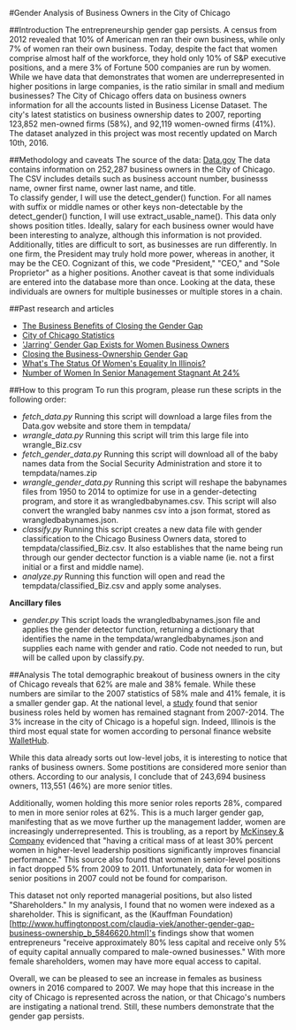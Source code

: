 #Gender Analysis of Business Owners in the City of Chicago

##Introduction
The entrepreneurship gender gap persists. A census from 2012 revealed that 10% of American men ran their own business, while only 7% of women ran their own business.  Today, despite the fact that women comprise almost half of the workforce, they hold only 10% of S&P executive positions, and a mere 3% of Fortune 500 companies are run by
women. While we have data that demonstrates that women are underrepresented in higher positions in large companies, is the ratio similar in small and medium businesses? The City of Chicago offers data on business owners information for all the accounts listed in Business License Dataset. The city's latest statistics on business ownership dates to 2007, reporting 123,852 men-owned firms (58%), and 92,119 women-owned firms (41%). The dataset analyzed in this project was most recently updated on March 10th, 2016. 


##Methodology and caveats
The source of the data: [Data.gov](https://data.cityofchicago.org/api/views/ezma-pppn/rows.csv?accessType=DOWNLOAD)
The data contains information on 252,287 business owners in the City of Chicago. The CSV includes details such as business account number, businesss name, owner first name, owner last name, and title.   
To classify gender, I will use the detect_gender() function. For all names with suffix or middle names or other keys non-detectable by the detect_gender() function, I will use extract_usable_name(). 
This data only shows position titles. Ideally, salary for each business owner would have been interesting to analyze, although this information is not provided. Additionally, titles are difficult to sort, as businesses are run differently. In one firm, the President may truly hold more power, whereas in another, it may be the CEO. Cognizant of this, we code "President," "CEO," and "Sole Proprietor" as a higher positions. 
Another caveat is that some individuals are entered into the database more than once. Looking at the data, these individuals are owners for multiple businesses or multiple stores in a chain. 


##Past research and articles
- [The Business Benefits of Closing the Gender Gap](http://www.ddiworld.com/ddi/media/trend-research/womenatworkgendergap_br_ddi.pdf)
- [City of Chicago Statistics](http://www.census.gov/quickfacts/table/PST045215/1714000)
- ['Jarring' Gender Gap Exists for Women Business Owners](http://www.inc.com/associated-press/women-business-owners-facing-gender-gap.html)
- [Closing the Business-Ownership Gender Gap](http://www.entrepreneur.com/article/231115)
- [What's The Status Of Women's Equality In Illinois?](http://progressillinois.com/quick-hits/content/2015/08/24/whats-status-womens-equality-illinois)
- [Number of Women In Senior Management Stagnant At 24%](http://www.forbes.com/sites/forbesasia/2014/03/06/number-of-women-in-senior-management-stagnant-at-24/#fde9d424d60d)

##How to this program
To run this program, please run these scripts in the following order: 
* _fetch_data.py_ Running this script will download a large files from the Data.gov website and store them in tempdata/
* _wrangle_data.py_ Running this script will trim this large file into wrangle_Biz.csv
* _fetch_gender_data.py_ Running this script will download all of the baby names data from the Social Security Administration and store it to tempdata/names.zip
* _wrangle_gender_data.py_ Running this script will reshape the babynames files from 1950 to 2014 to optimize for use in a gender-detecting program, and store it as wrangledbabynames.csv. This script will also convert the wrangled baby nanmes csv into a json format, stored as wrangledbabynames.json. 
* _classify.py_ Running this script creates a new data file with gender classification to the Chicago Business Owners data, stored to tempdata/classified_Biz.csv. It also establishes that the name being run through our gender dectector function is a viable name (ie. not a first initial or a first and middle name). 
* _analyze.py_ Running this function will open and read the tempdata/classified_Biz.csv and apply some analyses. 

**Ancillary files**
* _gender.py_ This script loads the wrangledbabynames.json file and applies the gender detector function, returning a dictionary that identifies the name in the tempdata/wrangledbabynames.json and supplies each name with gender and ratio. Code not needed to run, but will be called upon by classify.py. 

##Analysis
The total demographic breakout of business owners in the city of Chicago reveals that 62% are male and 38% female. While these numbers are similar to the 2007 statistics of 58% male and 41% female, it is a smaller gender gap. At the national level, a [study](http://www.forbes.com/sites/forbesasia/2014/03/06/number-of-women-in-senior-management-stagnant-at-24/#fde9d424d60d) found that senior business roles held by women has remained stagnant from 2007-2014. The 3% increase in the city of Chicago is a hopeful sign. Indeed, Illinois is the third most equal state for women according to personal finance website [WalletHub](http://progressillinois.com/quick-hits/content/2015/08/24/whats-status-womens-equality-illinois). 

While this data already sorts out low-level jobs, it is interesting to notice that ranks of business owners. Some postitions are considered more senior than others. According to our analysis, I conclude that of 243,694 business owners, 113,551 (46%) are more senior titles. 

Additionally, women holding this more senior roles reports 28%, compared to men in more senior roles at 62%. This is a much larger gender gap, manifesting that as we move further up the management ladder, women are increasingly underrepresented. This is troubling, as a report by [McKinsey & Company](http://www.ddiworld.com/ddi/media/trend-research/womenatworkgendergap_br_ddi.pdf) evidenced that "having a critical mass of at least 30% percent women in higher-level leadership positions significantly improves financial performance." This source also found that women in senior-level positions in fact dropped 5% from 2009 to 2011. Unfortunately, data for women in senior positions in 2007 could not be found for comparison. 

This dataset not only reported managerial positions, but also listed "Shareholders." In my analysis, I found that no women were indexed as a shareholder. This is significant, as the (Kauffman Foundation)[http://www.huffingtonpost.com/claudia-viek/another-gender-gap-business-ownership_b_5846620.html]'s findings show that women entrepreneurs "receive approximately 80% less capital and receive only 5% of equity capital annually compared to male-owned businesses." With more female shareholders, women may have more equal access to capital. 

Overall, we can be pleased to see an increase in females as business owners in 2016 compared to 2007. We may hope that this increase in the city of Chicago is represented across the nation, or that Chicago's numbers are instigating a national trend. Still, these numbers demonstrate that the gender gap persists. 


